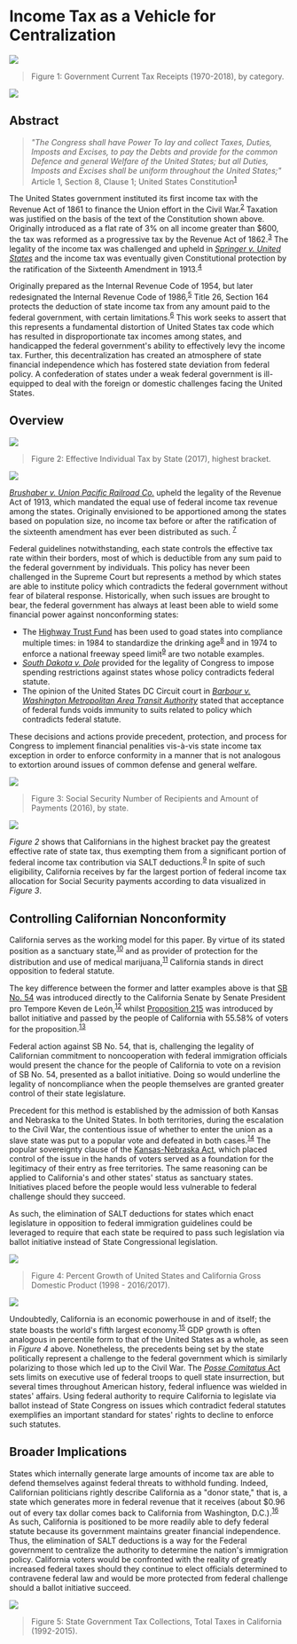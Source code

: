 # Income Tax as a Vehicle for Centralization

![](./images/tax-2.png)

> Figure 1: Government Current Tax Receipts (1970-2018), by category.

[![](../images/new-button.png)](https://apps.axibase.com/chartlab/45382e5b#fullscreen)

## Abstract

> <i>"The Congress shall have Power To lay and collect Taxes, Duties, Imposts and Excises, to pay the Debts and provide for the common Defence and general Welfare of the United States; but all Duties, Imposts and Excises shall be uniform throughout the United States;"</i> Article 1, Section 8, Clause 1; United States Constitution<sup>[1](http://press-pubs.uchicago.edu/founders/tocs/a1_8_1.html)</sup>

The United States government instituted its first income tax with the Revenue Act of 1861 to finance the Union effort in the Civil War.<sup>[2](http://memory.loc.gov/cgi-bin/ampage?collId=llsl&fileName=012/llsl012.db&recNum=323)</sup> Taxation was justified on the basis of the text of the Constitution shown above. Originally introduced as a flat rate of 3% on all income greater than $600, the tax was reformed as a progressive tax by the Revenue Act of 1862.<sup>[3](https://www.finance.senate.gov/about/history/)</sup> The legality of the income tax was challenged and upheld in [*Springer v. United States*](https://www.law.cornell.edu/supremecourt/text/102/586) and the income tax was eventually given Constitutional protection by the ratification of the Sixteenth Amendment in 1913.<sup>[4](https://www.law.cornell.edu/constitution/amendmentxvi)</sup>

Originally prepared as the Internal Revenue Code of 1954, but later redesignated the Internal Revenue Code of 1986,<sup>[5](https://www.govinfo.gov/content/pkg/USCODE-2015-title26/html/USCODE-2015-title26.htm)</sup> Title 26, Section 164 protects the deduction of state income tax from any amount paid to the federal government, with certain limitations.<sup>[6](https://www.law.cornell.edu/uscode/text/26/164)</sup> This work seeks to assert that this represents a fundamental distortion of United States tax code which has resulted in disproportionate tax incomes among states, and handicapped the federal government's ability to effectively levy the income tax. Further, this decentralization has created an atmosphere of state financial independence which has fostered state deviation from federal policy. A confederation of states under a weak federal government is ill-equipped to deal with the foreign or domestic challenges facing the United States.

## Overview

![](./images/tax-7.png)

> Figure 2: Effective Individual Tax by State (2017), highest bracket.

[![](../images/new-button.png)](https://apps.axibase.com/chartlab/9f1248ad#fullscreen)

[*Brushaber v. Union Pacific Railroad Co.*](https://www.loc.gov/item/usrep240001/) upheld the legality of the Revenue Act of 1913, which mandated the equal use of federal income tax revenue among the states. Originally envisioned to be apportioned among the states based on population size, no income tax before or after the ratification of the sixteenth amendment has ever been distributed as such. <sup>[7](https://www.stlouisfed.org/open-vault/2018/march/purpose-history-federal-income-taxes)</sup>

Federal guidelines notwithstanding, each state controls the effective tax rate within their borders, most of which is deductible from any sum paid to the federal government by individuals. This policy has never been challenged in the Supreme Court but represents a method by which states are able to institute policy which contradicts the federal government without fear of bilateral response. Historically, when such issues are brought to bear, the federal government has always at least been able to wield some financial power against nonconforming states:

* The [Highway Trust Fund](https://www.fhwa.dot.gov/highwaytrustfund/) has been used to goad states into compliance multiple times: in 1984 to standardize the drinking age<sup>[8](https://www.cdc.gov/alcohol/fact-sheets/minimum-legal-drinking-age.htm)</sup> and in 1974 to enforce a national freeway speed limit<sup>[9](https://www.heritage.org/report/the-high-cost-the-55-mph-speed-limit)</sup> are two notable examples.
* [*South Dakota v. Dole*](https://billofrightsinstitute.org/educate/educator-resources/lessons-plans/landmark-supreme-court-cases-elessons/south-dakota-v-dole-1987/) provided for the legality of Congress to impose spending restrictions against states whose policy contradicts federal statute.
* The opinion of the United States DC Circuit court in [*Barbour v. Washington Metropolitan Area Transit Authority*](https://www.mwela.org/sites/default/files/brief-bank/AnnaBrooks/MWELA_Amicus_BarbourVWMATA.pdf) stated that acceptance of federal funds voids immunity to suits related to policy which contradicts federal statute.

These decisions and actions provide precedent, protection, and process for Congress to implement financial penalities vis-à-vis state income tax exception in order to enforce conformity in a manner that is not analogous to extortion around issues of common defense and general welfare.

![](./images/tax-9.png)

> Figure 3: Social Security Number of Recipients and Amount of Payments (2016), by state.

[![](../images/new-button.png)](https://apps.axibase.com/chartlab/fe84fed9#fullscreen)

*Figure 2* shows that Californians in the highest bracket pay the greatest effective rate of state tax, thus exempting them from a significant portion of federal income tax contribution via SALT deductions.<sup>[9](http://www.gfoa.org/salt)</sup> In spite of such eligibility, California receives by far the largest portion of federal income tax allocation for Social Security payments according to data visualized in *Figure 3*.

## Controlling Californian Nonconformity

California serves as the working model for this paper. By virtue of its stated position as a sanctuary state,<sup>[10](http://www.fairus.org/legislation/state-local-legislation/california-sanctuary-state-bill-sb-54-summary-and-history)</sup> and as provider of protection for the distribution and use of medical marijuana,<sup>[11](https://saclaw.org/articles/marijuana-laws-in-california-edl/)</sup> California stands in direct opposition to federal statute.

The key difference between the former and latter examples above is that [SB No. 54](https://leginfo.legislature.ca.gov/faces/billTextClient.xhtml?bill_id=201720180SB54) was introduced directly to the California Senate by Senate President pro Tempore Keven de León,<sup>[12](https://sd24.senate.ca.gov/news/2016-12-07-senate-leader-de-le%C3%B3n-introduces-bill-%E2%80%9Cfreeze-out-ice%E2%80%9D)</sup> whilst [Proposition 215](http://vigarchive.sos.ca.gov/1996/general/pamphlet/215text.htm) was introduced by ballot initiative and passed by the people of California with 55.58% of voters for the proposition.<sup>[13](https://ballotpedia.org/California_Proposition_215,_the_Medical_Marijuana_Initiative_(1996))</sup>

Federal action against SB No. 54, that is, challenging the legality of Californian commitment to noncooperation with federal immigration officials would present the chance for the people of California to vote on a revision of SB No. 54, presented as a ballot initiative. Doing so would underline the legality of noncompliance when the people themselves are granted greater control of their state legislature.

Precedent for this method is established by the admission of both Kansas and Nebraska to the United States. In both territories, during the escalation to the Civil War, the contentious issue of whether to enter the union as a slave state was put to a popular vote and defeated in both cases.<sup>[14](https://www.ourdocuments.gov/doc.php?flash=false&doc=28)</sup> The popular sovereignty clause of the [Kansas-Nebraska Act](https://www.senate.gov/artandhistory/history/minute/Kansas_Nebraska_Act.htm), which placed control of the issue in the hands of voters served as a foundation for the legitimacy of their entry as free territories. The same reasoning can be applied to California's and other states' status as sanctuary states. Initiatives placed before the people would less vulnerable to federal challenge should they succeed.

As such, the elimination of SALT deductions for states which enact legislature in opposition to federal immigration guidelines could be leveraged to require that each state be required to pass such legislation via ballot initiative instead of State Congressional legislation.

![](./images/tax-11.png)

> Figure 4: Percent Growth of United States and California Gross Domestic Product (1998 - 2016/2017).

[![](../images/new-button.png)](https://apps.axibase.com/chartlab/3ef22d53#fullscreen)

Undoubtedly, California is an economic powerhouse in and of itself; the state boasts the world's fifth largest economy.<sup>[15](https://www.sacbee.com/news/business/article210466514.html)</sup> GDP growth is often analogous in percentile form to that of the United States as a whole, as seen in *Figure 4* above. Nonetheless, the precedents being set by the state politically represent a challenge to the federal government which is similarly polarizing to those which led up to the Civil War. The [*Posse Comitatus* Act](https://www.rand.org/content/dam/rand/pubs/monograph_reports/MR1251/MR1251.AppD.pdf) sets limits on executive use of federal troops to quell state insurrection, but several times throughout American history, federal influence was wielded in states' affairs. Using federal authority to require California to legislate via ballot instead of State Congress on issues which contradict federal statutes exemplifies an important standard for states' rights to decline to enforce such statutes.

## Broader Implications

States which internally generate large amounts of income tax are able to defend themselves against federal threats to withhold funding. Indeed, Californian politicians rightly describe California as a "donor state," that is, a state which generates more in federal revenue that it receives (about $0.96 out of every tax dollar comes back to California from Washington, D.C.).<sup>[16](https://www.apnews.com/2f83c72de1bd440d92cdbc0d3b6bc08c)</sup> As such, California is positioned to be more readily able to defy federal statute because its government maintains greater financial independence. Thus, the elimination of SALT deductions is a way for the Federal government to centralize the authority to determine the nation's immigration policy. California voters would be confronted with the reality of greatly increased federal taxes should they continue to elect officials determined to contravene federal law and would be more protected from federal challenge should a ballot initiative succeed.

![](./images/tax-12.png)

> Figure 5: State Government Tax Collections, Total Taxes in California (1992-2015).


